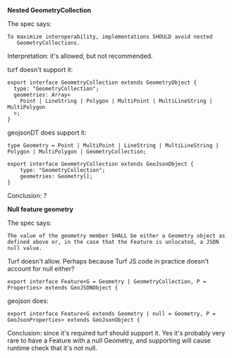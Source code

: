**Nested GeometryCollection**

The spec says:
```
To maximize interoperability, implementations SHOULD avoid nested
   GeometryCollections.
```
Interpretation: it's allowed, but not recommended.

turf doesn't support it:
```
export interface GeometryCollection extends GeometryObject {
  type: "GeometryCollection";
  geometries: Array<
    Point | LineString | Polygon | MultiPoint | MultiLineString | MultiPolygon
  >;
}
```

geojsonDT does support it:
```
type Geometry = Point | MultiPoint | LineString | MultiLineString | Polygon | MultiPolygon | GeometryCollection;
```
```
export interface GeometryCollection extends GeoJsonObject {
    type: "GeometryCollection";
    geometries: Geometry[];
}
```

Conclusion: ?

**Null feature geometry**

The spec says:
```
The value of the geometry member SHALL be either a Geometry object as defined above or, in the case that the Feature is unlocated, a JSON null value.
```

Turf doesn't allow.  Perhaps because Turf JS code in practice doesn't account for null either?
```
export interface Feature<G = Geometry | GeometryCollection, P = Properties> extends GeoJSONObject {
```
geojson does:
```
export interface Feature<G extends Geometry | null = Geometry, P = GeoJsonProperties> extends GeoJsonObject {
```

Conclusion: since it's required turf should support it.  Yes it's probably very rare to have a Feature with a null Geometry, and supporting will cause runtime check that it's not null.

